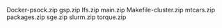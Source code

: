 Docker-psock.zip
gsp.zip
lfs.zip
main.zip
Makefile-cluster.zip
mtcars.zip
packages.zip
sge.zip
slurm.zip
torque.zip

